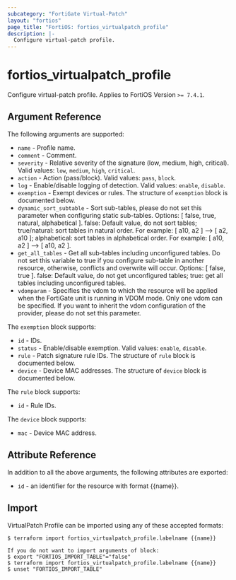 ```yaml
---
subcategory: "FortiGate Virtual-Patch"
layout: "fortios"
page_title: "FortiOS: fortios_virtualpatch_profile"
description: |-
  Configure virtual-patch profile.
---
```


# fortios_virtualpatch_profile
Configure virtual-patch profile. Applies to FortiOS Version `>= 7.4.1`.

## Argument Reference

The following arguments are supported:

* `name` - Profile name.
* `comment` - Comment.
* `severity` - Relative severity of the signature (low, medium, high, critical). Valid values: `low`, `medium`, `high`, `critical`.
* `action` - Action (pass/block). Valid values: `pass`, `block`.
* `log` - Enable/disable logging of detection. Valid values: `enable`, `disable`.
* `exemption` - Exempt devices or rules. The structure of `exemption` block is documented below.
* `dynamic_sort_subtable` - Sort sub-tables, please do not set this parameter when configuring static sub-tables. Options: [ false, true, natural, alphabetical ]. false: Default value, do not sort tables; true/natural: sort tables in natural order. For example: [ a10, a2 ] --> [ a2, a10 ]; alphabetical: sort tables in alphabetical order. For example: [ a10, a2 ] --> [ a10, a2 ].
* `get_all_tables` - Get all sub-tables including unconfigured tables. Do not set this variable to true if you configure sub-table in another resource, otherwise, conflicts and overwrite will occur. Options: [ false, true ]. false: Default value, do not get unconfigured tables; true: get all tables including unconfigured tables. 
* `vdomparam` - Specifies the vdom to which the resource will be applied when the FortiGate unit is running in VDOM mode. Only one vdom can be specified. If you want to inherit the vdom configuration of the provider, please do not set this parameter.

The `exemption` block supports:

* `id` - IDs.
* `status` - Enable/disable exemption. Valid values: `enable`, `disable`.
* `rule` - Patch signature rule IDs. The structure of `rule` block is documented below.
* `device` - Device MAC addresses. The structure of `device` block is documented below.

The `rule` block supports:

* `id` - Rule IDs.

The `device` block supports:

* `mac` - Device MAC address.


## Attribute Reference

In addition to all the above arguments, the following attributes are exported:
* `id` - an identifier for the resource with format {{name}}.

## Import

VirtualPatch Profile can be imported using any of these accepted formats:
```
$ terraform import fortios_virtualpatch_profile.labelname {{name}}

If you do not want to import arguments of block:
$ export "FORTIOS_IMPORT_TABLE"="false"
$ terraform import fortios_virtualpatch_profile.labelname {{name}}
$ unset "FORTIOS_IMPORT_TABLE"
```
